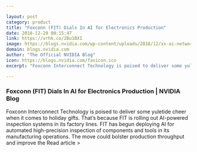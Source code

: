 ```yaml
---

layout: post
category: product
title: "Foxconn (FIT) Dials In AI for Electronics Production"
date: 2018-12-20 00:15:47
link: https://vrhk.co/2Bu1BXI
image: https://blogs.nvidia.com/wp-content/uploads/2018/12/xx-ai-networks.jpg
domain: blogs.nvidia.com
author: "The Official NVIDIA Blog"
icon: https://blogs.nvidia.com/favicon.ico
excerpt: "Foxconn Interconnect Technology is poised to deliver some yuletide cheer when it comes to holiday gifts. That’s because FIT is rolling out AI-powered inspection systems in its factory lines. FIT has begun deploying AI for automated high-precision inspection of components and tools in its manufacturing operations. The move could bolster production throughput and improve the Read article &gt;"

---
```


### Foxconn (FIT) Dials In AI for Electronics Production | NVIDIA Blog

Foxconn Interconnect Technology is poised to deliver some yuletide cheer when it comes to holiday gifts. That’s because FIT is rolling out AI-powered inspection systems in its factory lines. FIT has begun deploying AI for automated high-precision inspection of components and tools in its manufacturing operations. The move could bolster production throughput and improve the Read article &gt;